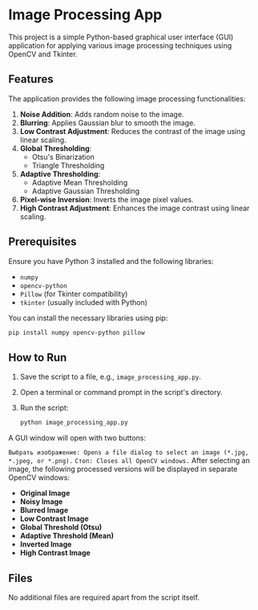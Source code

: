 # Image Processing App

This project is a simple Python-based graphical user interface (GUI) application for applying various image processing techniques using OpenCV and Tkinter.

## Features

The application provides the following image processing functionalities:
1. **Noise Addition**: Adds random noise to the image.
2. **Blurring**: Applies Gaussian blur to smooth the image.
3. **Low Contrast Adjustment**: Reduces the contrast of the image using linear scaling.
4. **Global Thresholding**:
   - Otsu's Binarization
   - Triangle Thresholding
5. **Adaptive Thresholding**:
   - Adaptive Mean Thresholding
   - Adaptive Gaussian Thresholding
6. **Pixel-wise Inversion**: Inverts the image pixel values.
7. **High Contrast Adjustment**: Enhances the image contrast using linear scaling.

## Prerequisites

Ensure you have Python 3 installed and the following libraries:

- `numpy`
- `opencv-python`
- `Pillow` (for Tkinter compatibility)
- `tkinter` (usually included with Python)

You can install the necessary libraries using pip:

```bash
pip install numpy opencv-python pillow 
```
## How to Run

1. Save the script to a file, e.g., `image_processing_app.py`.

2. Open a terminal or command prompt in the script's directory.

3. Run the script:

   ```bash
   python image_processing_app.py
A GUI window will open with two buttons:

```Выбрать изображение: Opens a file dialog to select an image (*.jpg, *.jpeg, or *.png).```
```Стоп: Closes all OpenCV windows.```
After selecting an image, the following processed versions will be displayed in separate OpenCV windows:

- **Original Image**
- **Noisy Image**
- **Blurred Image**
- **Low Contrast Image**
- **Global Threshold (Otsu)**
- **Adaptive Threshold (Mean)**
- **Inverted Image**
- **High Contrast Image**

## Files

No additional files are required apart from the script itself.
